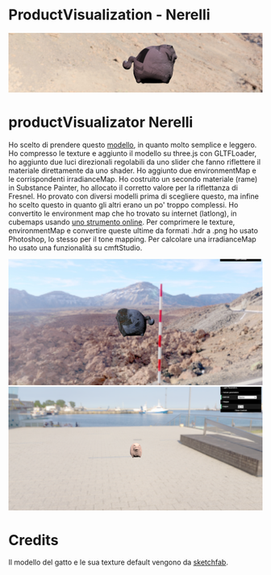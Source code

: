 # ProductVisualization - Nerelli

![Image from the project: there's a cat, developed in three.js](images/gatto.jpg)

# productVisualizator Nerelli

Ho scelto di prendere questo <a href="https://sketchfab.com/3d-models/cat-statue-4f32fb314d5246babd75994e5894796e">modello</a>, in quanto molto semplice e leggero.
Ho compresso le texture e aggiunto il modello su three.js con GLTFLoader, ho aggiunto due luci direzionali regolabili da uno slider che fanno riflettere il materiale direttamente da uno shader. Ho aggiunto due environmentMap e le corrispondenti irradianceMap.
Ho costruito un secondo materiale (rame) in Substance Painter, ho allocato il corretto valore per la riflettanza di Fresnel.
Ho provato con diversi modelli prima di scegliere questo, ma infine ho scelto questo in quanto gli altri erano un po' troppo complessi.
Ho convertito le environment map che ho trovato su internet (latlong), in cubemaps usando <a href="https://jaxry.github.io/panorama-to-cubemap/">uno strumento online</a>.
Per comprimere le texture, environmentMap e convertire queste ultime da formati .hdr a .png ho usato Photoshop, lo stesso per il tone mapping. Per calcolare una irradianceMap ho usato una funzionalità su cmftStudio.

![Image from the project: cat on the road](images/gatto-strada.jpg)
![Image from the project: cat on the road](images/gatto-piazza.png)
# Credits
Il modello del gatto e le sua texture default vengono da <a href="https://sketchfab.com/3d-models/cat-statue-4f32fb314d5246babd75994e5894796e">sketchfab</a>.
